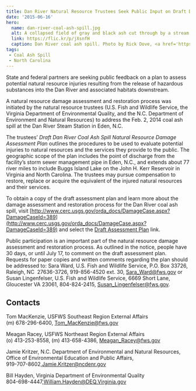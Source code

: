 ```yaml
---
title: Dan River Natural Resource Trustees Seek Public Input on Draft Damage Assessment Plan for Dan River Coal Ash Spill
date: '2015-06-16'
hero:
  name: dan-river-coal-ash-spill.jpg
  alt: A collapsed field of gray and black ash cut through by a stream.
  link: https://flic.kr/p/jXsnfH
  caption: Dan River coal ash spill. Photo by Rick Dove, <a href='https://www.flickr.com/photos/waterkeeperalliance/'>Waterkeeper Alliance Inc.</a> <a href='https://creativecommons.org/licenses/by-nc/2.0/legalcode'>CC BY-NC 2.0</a>.
tags:
 - Coal Ash Spill
 - North Carolina
---
```


State and federal partners are seeking public feedback on a plan to assess potential natural resource injuries resulting from the release of hazardous substances into the Dan River and associated habitats downstream.   

A natural resource damage assessment and restoration process was initiated by the natural resource trustees (U.S. Fish and Wildlife Service, the Virginia Department of Environmental Quality, and the N.C. Department of Environment and Natural Resources) to address the Feb. 2, 2014 coal ash spill at the Dan River Steam Station in Eden, N.C.

The trustees’ _Draft Dan River Coal Ash Spill Natural Resource Damage Assessment Plan_ outlines the procedures to be used to evaluate potential injuries to natural resources and the services they provide to the public. The geographic scope of the plan includes the point of discharge from the facility’s storm sewer management pipe in Eden, N.C., and extends about 77 river miles to include Buggs Island Lake on the John H. Kerr Reservoir in Virginia and North Carolina. The trustees may pursue compensation to restore, replace or acquire the equivalent of the injured natural resources and their services.

To obtain a copy of the draft assessment plan and learn more about the damage assessment and restoration process for the Dan River coal ash spill, visit [http://www.cerc.usgs.gov/orda_docs/DamageCase.aspx?DamageCaseId=389](http://www.cerc.usgs.gov/orda_docs/DamageCase.aspx?DamageCaseId=389) and select the [Draft Assessment Plan](http://www.cerc.usgs.gov/orda_docs/Assets/UploadedFiles/CaseDocuments/Assessment_Documents/NC_Dan-River-Coal-Ash_DRAFT_AP_2015.pdf) link.

Public participation is an important part of the natural resource damage assessment and restoration process. As outlined in the notice, people have 30 days, or until July 17, to comment on the draft assessment plan. Requests for paper copies and written comments regarding the plan should be addressed to: Sara Ward, U.S. Fish and Wildlife Service, P.O. Box 33726, Raleigh, NC  27636-3726, 919-856-4520 ext. 30, Sara_Ward@fws.gov or Susan Lingenfelser, U.S. Fish and Wildlife Service, 6669 Short Lane, Gloucester VA 23061, 804-824-2415, Susan_Lingenfelser@fws.gov.

## Contacts

Tom MacKenzie, USFWS Southeast Region External Affairs  
(m) 678-296-6400, [Tom_MacKenzie@fws.gov](mailto:Tom_MacKenzie@fws.gov)

Meagan Racey, USFWS Northeast Region External Affairs  
(o) 413-253-8558, (m) 413-658-4386, [Meagan_Racey@fws.gov](mailto:Meagan_Racey@fws.gov)

Jamie Kritzer, N.C. Department of Environmental and Natural Resources,  
Office of Environmental Education and Public Affairs,  
919-707-8602,[Jamie.Kritzer@ncdenr.gov](mailto:Jamie.Kritzer@ncdenr.gov)

Bill Hayden, Virginia Department of Environmental Quality  
804-698-4447,[William.Hayden@DEQ.Virginia.gov](mailto:William.Hayden@DEQ.Virginia.gov)
